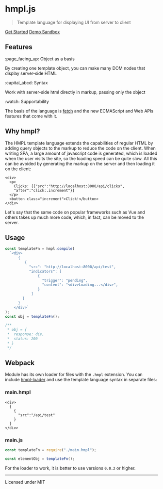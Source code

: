 # hmpl.js

> Template language for displaying UI from server to client

[Get Started](/docs#introduction)
[Demo Sandbox](https://codesandbox.io/p/sandbox/basic-hmpl-example-dxlgfg)

## Features

<div class="features">
  <div class="feature feature-1">
    <span>:page_facing_up: Object as a basis</span>
    <p>
      By creating one template object, you can make many DOM nodes that display server-side HTML
    </p>
  </div>
  <div class="feature feature-2">
    <span>:capital_abcd: Syntax</span>
    <p>
      Work with server-side html directly in markup, passing only the object
    </p>
  </div>
  <div class="feature feature-3">
    <span>:watch: Supportability</span>
    <p>
      The basis of the language is <a target="_blank" rel="noopener" href="https://developer.mozilla.org/en-US/docs/Web/API/Fetch_API" title="Fetch API">fetch</a> and the new ECMAScript and Web APIs features that come with it.
    </p>
  </div>
</div>

## Why hmpl?

The HMPL template language extends the capabilities of regular HTML by adding query objects to the markup to reduce the code on the client. When writing SPA, a large amount of javascript code is generated, which is loaded when the user visits the site, so the loading speed can be quite slow. All this can be avoided by generating the markup on the server and then loading it on the client:

```hmpl
<div>
  <p>
    Clicks: {{"src":"http://localhost:8000/api/clicks",
    "after":"click:.increment"}}
  </p>
  <button class="increment">Click!</button>
</div>
```

Let's say that the same code on popular frameworks such as Vue and others takes up much more code, which, in fact, can be moved to the server.

## Usage

```javascript
const templateFn = hmpl.compile(
  `<div>
      {
         {
           "src": "http://localhost:8000/api/test",
           "indicators": [
               {
                 "trigger": "pending",
                 "content": "<div>Loading...</div>",
               }
            ]
        } 
      }
    </div>`
);
const obj = templateFn();

/**
 * obj = {
 *  response: div,
 *  status: 200
 * }
 */
```

## Webpack

Module has its own loader for files with the `.hmpl` extension. You can include [hmpl-loader](https://www.npmjs.com/package/hmpl-loader) and use the template language syntax in separate files:

### main.hmpl

```hmpl
<div>
  {
    {
      "src":"/api/test"
    }
  }
</div>
```

### main.js

```javascript
const templateFn = require("./main.hmpl");

const elementObj = templateFn();
```

For the loader to work, it is better to use versions `0.0.2` or higher.

<hr/>

Licensed under MIT
